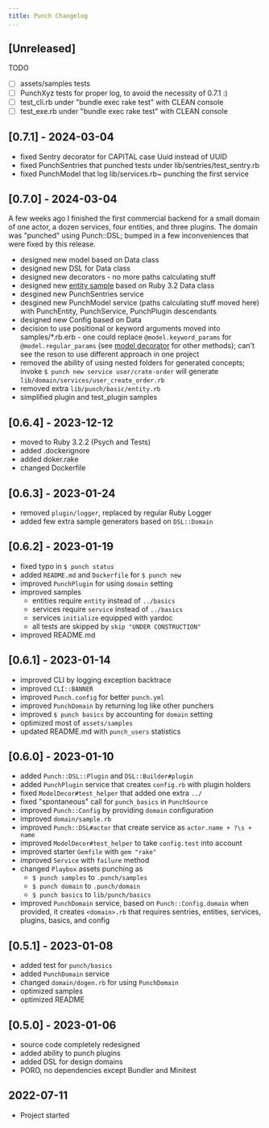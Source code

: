 ```yaml
---
title: Punch Changelog
...
```


## [Unreleased]

TODO

- [ ] assets/samples tests
- [ ] PunchXyz tests for proper log, to avoid the necessity of 0.7.1 :)
- [ ] test_cli.rb under "bundle exec rake test" with CLEAN console
- [ ] test_exe.rb under "bundle exec rake test" with CLEAN console

## [0.7.1] - 2024-03-04

- fixed Sentry decorator for CAPITAL case Uuid instead of UUID
- fixed PunchSentries that punched tests under lib/sentries/test_sentry.rb
- fixed PunchModel that log lib/services.rb~ punching the first service

## [0.7.0] - 2024-03-04

A few weeks ago I finished the first commercial backend for a small domain of one actor, a dozen services, four entities, and three plugins. The domain was "punched" using Punch::DSL; bumped in a few inconveniences that were fixed by this release.

- designed new model based on Data class
- designed new DSL for Data class
- designed new decorators - no more paths calculating stuff
- designed new [entity sample](lib/punch/assets/samples/entity.rb.erb) based on Ruby 3.2 Data class
- desgined new PunchSentries service
- desgined new PunchModel service (paths calculating stuff moved here) with PunchEntity, PunchService, PunchPlugin descendants
- designed new Config based on Data
- decision to use positional or keyword arguments moved into samples/\*.rb.erb - one could replace `@model.keyword_params` for `@model.regular_params` (see [model decorator](lib/punch/decors/model.rb) for other methods); can't see the reson to use different approach in one project
- removed the ability of using nested folders for generated concepts; invoke `$ punch new service user/crate-order` will generate `lib/domain/services/user_create_order.rb`
- removed extra `lib/punch/basic/entity.rb`
- simplified plugin and test_plugin samples

## [0.6.4] - 2023-12-12

- moved to Ruby 3.2.2 (Psych and Tests)
- added .dockerignore
- added doker.rake
- changed Dockerfile

## [0.6.3] - 2023-01-24

- removed `plugin/logger`, replaced by regular Ruby Logger
- added few extra sample generators based on `DSL::Domain`

## [0.6.2] - 2023-01-19

- fixed typo in `$ punch status`
- added `README.md` and `Dockerfile` for `$ punch new`
- improved `PunchPlugin` for using `domain` setting
- improved samples
  - entities require `entity` instead of `../basics`
  - services require `service` instead of `../basics`
  - services `initialize` equipped with yardoc
  - all tests are skipped by `skip "UNDER CONSTRUCTION"`
- improved README.md

## [0.6.1] - 2023-01-14

- improved CLI by logging exception backtrace
- improved `CLI::BANNER`
- improved `Punch.config` for better `punch.yml`
- improved `PunchDomain` by returning log like other punchers
- improved `$ punch basics` by accounting for `domain` setting
- optimized most of `assets/samples`
- updated README.md with `punch_users` statistics

## [0.6.0] - 2023-01-10

- added `Punch::DSL::Plugin` and `DSL::Builder#plugin`
- added `PunchPlugin` service that creates `config.rb` with plugin holders
- fixed `ModelDecor#test_helper` that added one extra `../`
- fixed "spontaneous" call for `punch_basics` in `PunchSource`
- improved `Punch::Config` by providing `domain` configuration
- improved `domain/sample.rb`
- improved `Punch::DSL#actor` that create service as `actor.name + ?\s + name`
- improved `ModelDecor#test_helper` to take `config.test` into account
- improved starter `Gemfile` with `gem "rake"`
- improved `Service` with `failure` method
- changed `Playbox` assets punching as
  - `$ punch samples` to `.punch/samples`
  - `$ punch domain` to `.punch/domain`
  - `$ punch basics` to `lib/punch/basics`
- improved `PunchDomain` service, based on `Punch::Config.domain` when provided, it creates `<domain>.rb` that requires sentries, entities, services, plugins, basics, and config

## [0.5.1] - 2023-01-08

- added test for `punch/basics`
- added `PunchDomain` service
- changed `domain/dogen.rb` for using `PunchDomain`
- optimized samples
- optimized README

## [0.5.0] - 2023-01-06

- source code completely redesigned
- added ability to punch plugins
- added DSL for design domains
- PORO, no dependencies except Bundler and Minitest

## 2022-07-11

- Project started
